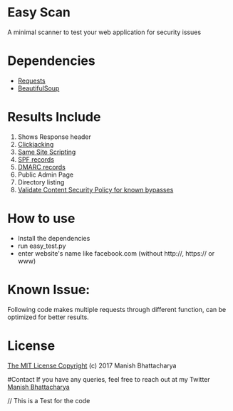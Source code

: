 # Easy Scan

 A minimal scanner to test your web application for security issues


# Dependencies

- [Requests](http://docs.python-requests.org/en/master/)
- [BeautifulSoup](https://www.crummy.com/software/BeautifulSoup/bs4/doc/)


# Results Include

1. Shows Response header
2. [Clickjacking](https://www.owasp.org/index.php/Clickjacking) 
3. [Same Site Scripting](https://www.acunetix.com/vulnerabilities/web/same-site-scripting)
4. [SPF records](https://support.google.com/a/answer/33786?hl=en)
5. [DMARC records](https://support.google.com/a/answer/2466563?hl=en)
6. Public Admin Page
7. Directory listing
8. [Validate Content Security Policy for known bypasses](https://en.wikipedia.org/wiki/Content_Security_Policy)


# How to use
- Install the dependencies
- run easy_test.py
- enter website's name like facebook.com (without http://, https:// or www) 


# Known Issue:
Following code makes multiple requests through different function, can be optimized for better results.

# License

[The MIT License Copyright](https://opensource.org/licenses/MIT) (c) 2017 Manish Bhattacharya

#Contact
If you have any queries, feel free to reach out at my Twitter [Manish Bhattacharya](https://twitter.com/introvertmac007)

// This is a Test for the code



